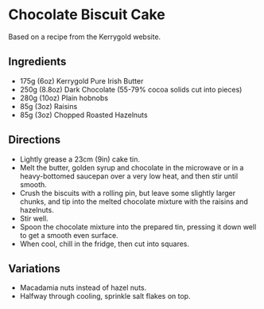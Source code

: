 
# Chocolate Biscuit Cake

Based on a recipe from the Kerrygold website.

## Ingredients

- 175g (6oz) Kerrygold Pure Irish Butter
- 250g (8.8oz) Dark Chocolate (55-79% cocoa solids cut into pieces)
- 280g (10oz) Plain hobnobs
- 85g (3oz) Raisins
- 85g (3oz) Chopped Roasted Hazelnuts


## Directions

- Lightly grease a 23cm (9in) cake tin.
- Melt the butter, golden syrup and chocolate in the microwave or in a heavy-bottomed saucepan over a very low heat, and then stir until smooth.
- Crush the biscuits with a rolling pin, but leave some slightly larger chunks, and tip into the melted chocolate mixture with the raisins and hazelnuts.
- Stir well.
- Spoon the chocolate mixture into the prepared tin, pressing it down well to get a smooth even surface.
- When cool, chill in the fridge, then cut into squares.


## Variations

- Macadamia nuts instead of hazel nuts.
- Halfway through cooling, sprinkle salt flakes on top.
